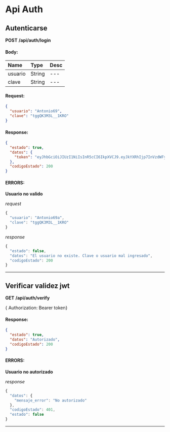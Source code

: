 # Api Auth

## Autenticarse

__POST__ __/api/auth/login__


#### Body:
| Name       | Type    | Desc |
| :--------- | :------ | :-------| 
|  usuario  | String  |   ---   | 
|  clave  | String  |   ---   | 

#### Request:

```json
{
  "usuario": "Antonio69",
  "clave": "tggQK3M3L__1KRO"
}
```

#### Response:

```json
{
  "estado": true,
  "datos": {
    "token": "eyJhbGciOiJIUzI1NiIsInR5cCI6IkpXVCJ9.eyJkYXRhIjp7InVzdWFyaW8iOiJBbnRvbmlvNjkiLCJjb3JyZW8iOiJ2Y3Rvcl9kYXpAaG90bWFpbC5jb20iLCJub21icmVzIjoiRWxzYSIsImFwZWxsaWRvcyI6IlZlZ2EiLCJpZCI6MX0sImlhdCI6MTUzMTI4MzI2M30.EycP8Ov7PFCU44qFJ3nUTqLr5RpaPo9W_wUQGl5kC5s"
  },
  "codigoEstado": 200
}
```

#### ERRORS:
__Usuario no valido__




_request_

```js
{
  "usuario": "Antonio69a",
  "clave": "tggQK3M3L__1KRO"
}
```

_response_

```js
{
  "estado": false,
  "datos": "El usuario no existe. Clave o usuario mal ingresado",
  "codigoEstado": 200
}
```
	
	


___



## Verificar validez jwt

__GET__ __/api/auth/verify__

{ Authorization: Bearer token}
#### Response:

```json
{
  "estado": true,
  "datos": "Autorizado",
  "codigoEstado": 200
}
```

#### ERRORS:
__Usuario no autorizado__




_response_

```js
{
  "datos": {
    "mensaje_error": "No autorizado"
  },
  "codigoEstado": 401,
  "estado": false
}
```
	
	


___



